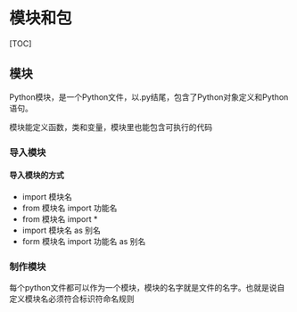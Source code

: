 # 模块和包

[TOC]

## 模块

Python模块，是一个Python文件，以.py结尾，包含了Python对象定义和Python语句。

模块能定义函数，类和变量，模块里也能包含可执行的代码

### 导入模块

#### 导入模块的方式

- import 模块名
- from 模块名 import 功能名
- from 模块名 import *
- import 模块名 as 别名
- form 模块名 import 功能名 as 别名

### 制作模块

每个python文件都可以作为一个模块，模块的名字就是文件的名字。也就是说自定义模块名必须符合标识符命名规则




